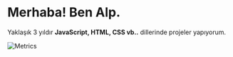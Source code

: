# Merhaba! Ben Alp.
Yaklaşık 3 yıldır **JavaScript, HTML, CSS vb..** dillerinde projeler yapıyorum.


![Metrics](https://metrics.lecoq.io/diegoxdev?template=classic&languages=1&gists=1&stars=1&languages.limit=8&languages.colors=github&languages.threshold=5%25&stars.limit=4&config.timezone=Europe%2FIstanbul)

